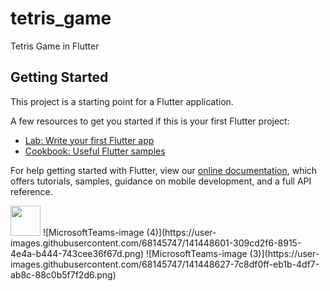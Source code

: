 # tetris_game

Tetris Game in Flutter

## Getting Started

This project is a starting point for a Flutter application.

A few resources to get you started if this is your first Flutter project:

- [Lab: Write your first Flutter app](https://flutter.dev/docs/get-started/codelab)
- [Cookbook: Useful Flutter samples](https://flutter.dev/docs/cookbook)

For help getting started with Flutter, view our
[online documentation](https://flutter.dev/docs), which offers tutorials,
samples, guidance on mobile development, and a full API reference.

<img src="https://user-images.githubusercontent.com/68145747/141448544-c3803bfa-f268-46fe-a7b5-15d0f0f162a6.png" width="48">
![MicrosoftTeams-image (4)](https://user-images.githubusercontent.com/68145747/141448601-309cd2f6-8915-4e4a-b444-743cee36f67d.png)
![MicrosoftTeams-image (3)](https://user-images.githubusercontent.com/68145747/141448627-7c8df0ff-eb1b-4df7-ab8c-88c0b5f7f2d6.png)

